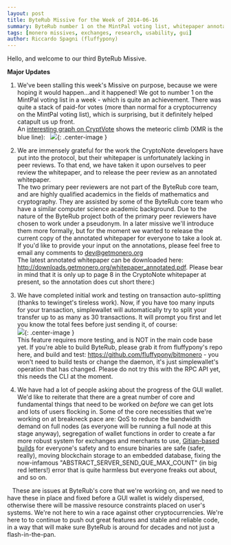 ```yaml
---
layout: post
title: ByteRub Missive for the Week of 2014-06-16
summary: ByteRub number 1 on the MintPal voting list, whitepaper annotations released and peer review started, initial transaction splitting test
tags: [monero missives, exchanges, research, usability, gui]
author: Riccardo Spagni (fluffypony)
---
```


Hello, and welcome to our third ByteRub Missive.

**Major Updates**

1. We've been stalling this week's Missive on purpose, because we were hoping it would happen...and it happened! We got to number 1 on the MintPal voting list in a week - which is quite an achievement. There was quite a stack of paid-for votes (more than normal for a cryptocurrency on the MintPal voting list), which is surprising, but it definitely helped catapult us up front.  
An [interesting graph on CryptVote](http://cryptvote.com) shows the meteoric climb (XMR is the blue line):  
![](http://i.imgur.com/GfQ67Tz.jpg){: .center-image }

2. We are immensely grateful for the work the CryptoNote developers have put into the protocol, but their whitepaper is unfortunately lacking in peer reviews. To that end, we have taken it upon ourselves to peer review the whitepaper, and to release the peer review as an annotated whitepaper.  
The two primary peer reviewers are not part of the ByteRub core team, and are highly qualified academics in the fields of mathematics and cryptography. They are assisted by some of the ByteRub core team who have a similar computer science academic background. Due to the nature of the ByteRub project both of the primary peer reviewers have chosen to work under a pseudonym. In a later missive we'll introduce them more formally, but for the moment we wanted to release the current copy of the annotated whitepaper for everyone to take a look at. If you'd like to provide your input on the annotations, please feel free to email any comments to dev@getmonero.org  
The latest annotated whitepaper can be downloaded here: http://downloads.getmonero.org/whitepaper_annotated.pdf. Please bear in mind that it is only up to page 8 in the CryptoNote whitepaper at present, so the annotation does cut short there:)

3. We have completed initial work and testing on transaction auto-splitting (thanks to tewinget's tireless work). Now, if you have too many inputs for your transaction, simplewallet will automatically try to split your transfer up to as many as 30 transactions. It will prompt you first and let you know the total fees before just sending it, of course:  
![](http://i.imgur.com/IyG3Uq0.jpg){: .center-image }  
This feature requires more testing, and is NOT in the main code base yet. If you're able to build ByteRub, please grab it from fluffypony's repo here, and build and test: https://github.com/fluffypony/bitmonero - you won't need to build tests or change the daemon, it's just simplewallet's operation that has changed. Please do not try this with the RPC API yet, this needs the CLI at the moment.

4. We have had a lot of people asking about the progress of the GUI wallet. We'd like to reiterate that there are a great number of core and fundamental things that need to be worked on *before* we can get lots and lots of users flocking in. Some of the core necessities that we're working on at breakneck pace are: QoS to reduce the bandwidth demand on full nodes (as everyone will be running a full node at this stage anyway), segregation of wallet functions in order to create a far more robust system for exchanges and merchants to use, [Gitian-based builds](http://gitian.org) for everyone's safety and to ensure binaries are safe (safer, really), moving blockchain storage to an embedded database, fixing the now-infamous "ABSTRACT_SERVER_SEND_QUE_MAX_COUNT" (in big red letters!) error that is quite harmless but everyone freaks out about, and so on.

   These are issues at ByteRub's core that we're working on, and we need to have these in place and fixed before a GUI wallet is widely dispersed, otherwise there will be massive resource constraints placed on user's systems. We're not here to win a race against other cryptocurrencies. We're here to to continue to push out great features and stable and reliable code, in a way that will make sure ByteRub is around for decades and not just a flash-in-the-pan.